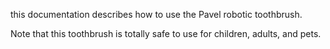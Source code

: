 this documentation describes how to use the Pavel robotic toothbrush.

Note that this toothbrush is totally safe to use for children, adults, and pets.